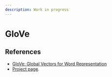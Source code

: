 ```yaml
---
description: Work in progress
---
```


# GloVe

## References

* [GloVe: Global Vectors for Word Representation](https://www.aclweb.org/anthology/D14-1162)
* [Project page](https://nlp.stanford.edu/projects/glove/).



